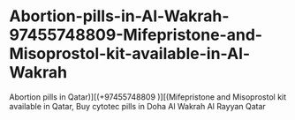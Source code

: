 # Abortion-pills-in-Al-Wakrah-97455748809-Mifepristone-and-Misoprostol-kit-available-in-Al-Wakrah
Abortion pills in Qatar)][(+97455748809 )][(Mifepristone and Misoprostol kit available in Qatar, Buy cytotec pills in Doha Al Wakrah Al Rayyan Qatar
